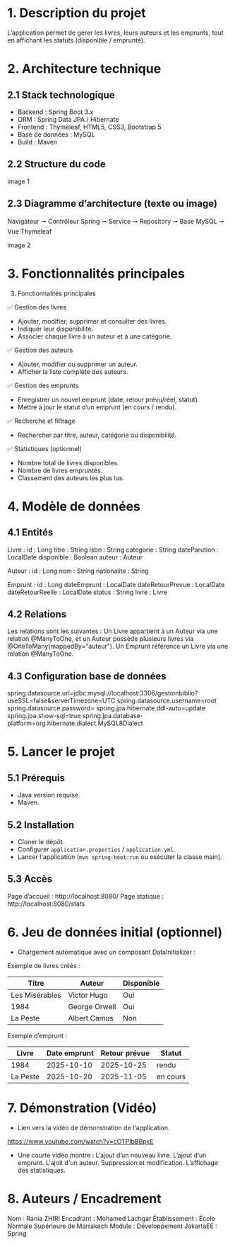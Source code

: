 
# 1. Description du projet
L’application permet de gérer les livres, leurs auteurs et les emprunts, tout en affichant les statuts (disponible / emprunté).

# 2. Architecture technique
## 2.1 Stack technologique
- Backend : Spring Boot 3.x
- ORM : Spring Data JPA / Hibernate
- Frontend : Thymeleaf, HTML5, CSS3, Bootstrap 5
- Base de données : MySQL
- Build : Maven

## 2.2 Structure du code
image 1

## 2.3 Diagramme d’architecture (texte ou image)
Navigateur 🠖 Contrôleur Spring 🠖 Service 🠖 Repository 🠖 Base MySQL 🠖 Vue Thymeleaf

image 2

# 3. Fonctionnalités principales
3. Fonctionnalités principales

✅ Gestion des livres
- Ajouter, modifier, supprimer et consulter des livres.
- Indiquer leur disponibilité.
- Associer chaque livre à un auteur et à une catégorie.

✅ Gestion des auteurs
- Ajouter, modifier ou supprimer un auteur.
- Afficher la liste complète des auteurs.

✅ Gestion des emprunts
- Enregistrer un nouvel emprunt (date, retour prévu/réel, statut).
- Mettre à jour le statut d’un emprunt (en cours / rendu).

✅ Recherche et filtrage
- Rechercher par titre, auteur, catégorie ou disponibilité.

✅ Statistiques (optionnel)
- Nombre total de livres disponibles.
- Nombre de livres empruntés.
- Classement des auteurs les plus lus.

# 4. Modèle de données
## 4.1 Entités

Livre :
    id : Long
    titre : String
    isbn : String
    categorie : String
    dateParution : LocalDate
    disponible : Boolean
    auteur : Auteur

Auteur :
    id : Long
    nom : String
    nationalite : String

Emprunt :
    id : Long
    dateEmprunt : LocalDate
    dateRetourPrevue : LocalDate
    dateRetourReelle : LocalDate
    status : String
    livre : Livre

## 4.2 Relations
Les relations sont les suivantes :
Un Livre appartient à un Auteur via une relation @ManyToOne, et un Auteur possède plusieurs livres via @OneToMany(mappedBy="auteur").
Un Emprunt référence un Livre via une relation @ManyToOne.

## 4.3 Configuration base de données
spring.datasource.url=jdbc:mysql://localhost:3306/gestionbiblio?useSSL=false&serverTimezone=UTC
spring.datasource.username=root
spring.datasource.password=
spring.jpa.hibernate.ddl-auto=update
spring.jpa.show-sql=true
spring.jpa.database-platform=org.hibernate.dialect.MySQL8Dialect

# 5. Lancer le projet
## 5.1 Prérequis
- Java version requise.
- Maven.

## 5.2 Installation
- Cloner le dépôt.
- Configurer `application.properties` / `application.yml`.
- Lancer l'application (`mvn spring-boot:run` ou exécuter la classe main).

## 5.3 Accès
Page d’accueil : http://localhost:8080/
Page statique : http://localhost:8080/stats

# 6. Jeu de données initial (optionnel)
- Chargement automatique avec un composant DataInitializer :

Exemple de livres créés :

| Titre          | Auteur        | Disponible |
| -------------- | ------------- | ---------- |
| Les Misérables | Victor Hugo   | Oui        |
| 1984           | George Orwell | Oui        |
| La Peste       | Albert Camus  | Non        |

Exemple d’emprunt :

| Livre    | Date emprunt | Retour prévue | Statut   |
| -------- | ------------ | ------------- | -------- |
| 1984     | 2025-10-10   | 2025-10-25    | rendu    |
| La Peste | 2025-10-20   | 2025-11-05    | en cours |

# 7. Démonstration (Vidéo)
- Lien vers la vidéo de démonstration de l'application.

 https://www.youtube.com/watch?v=cOTPlbBBpxE

- Une courte vidéo montre :
    L’ajout d’un nouveau livre.
    L’ajout d’un emprunt.
    L'ajoit d'un auteur.
    Suppression et modification.
    L’affichage des statistiques.

# 8. Auteurs / Encadrement
Nom : Rania ZHIRI
Encadrant : Mohamed Lachgar
Établissement : École Normale Supérieure de Marrakech
Module : Développement JakartaEE : Spring